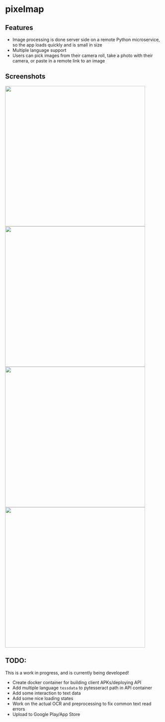 # pixelmap

## Features

- Image processing is done server side on a remote Python microservice, so the app loads quickly and is small in size
- Multiple language support
- Users can pick images from their camera roll, take a photo with their camera, or paste in a remote link to an image

## Screenshots

<img src="https://github.com/jonathandannel/pixelmap/blob/master/doc/home_view.jpg" width="450px">

<img src="https://github.com/jonathandannel/pixelmap/blob/master/doc/pick_and_crop.jpg" width="450px">

<img src="https://github.com/jonathandannel/pixelmap/blob/master/doc/process_photo.jpg" width="450px">

<img src="https://github.com/jonathandannel/pixelmap/blob/master/doc/processed_text.jpg" width="450px">

## TODO:

This is a work in progress, and is currently being developed!

- Create docker container for building client APKs/deploying API
- Add multiple language `tessdata` to pytesseract path in API container
- Add some interaction to text data
- Add some nice loading states
- Work on the actual OCR and preprocessing to fix common text read errors
- Upload to Google Play/App Store
